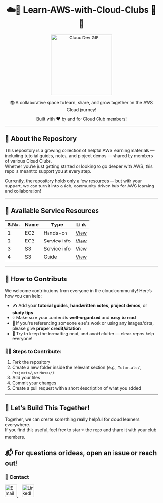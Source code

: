 <div align="center">

<h1>☁️🚀 Learn-AWS-with-Cloud-Clubs 🧠💡</h1>
<img src="https://media.giphy.com/media/WFZvB7VIXBgiz3oDXE/giphy.gif" width="200" alt="Cloud Dev GIF">
  
<p>📚 A collaborative space to learn, share, and grow together on the AWS Cloud journey!</p>
<p>Built with ❤️ by and for Cloud Club members!</p>

</div>

---

## 📘 About the Repository

This repository is a growing collection of helpful AWS learning materials — including tutorial guides, notes, and project demos — shared by members of various Cloud Clubs.  
Whether you’re just getting started or looking to go deeper with AWS, this repo is meant to support you at every step.  

Currently, the repository holds only a few resources — but with your support, we can turn it into a rich, community-driven hub for AWS learning and collaboration!

---

## 📂 Available Service Resources

| S.No. | Name                             | Type             | Link                                                                 |
|-------|----------------------------------|------------------|----------------------------------------------------------------------|
| 1     | EC2 | Hands-on   | [View](https://github.com/THE-S0HAM/Learn-AWS-with-Cloud-Clubs/tree/main/EC2/Hands-on)                       |
| 2     | EC2 | Service info   | [View](https://github.com/THE-S0HAM/Learn-AWS-with-Cloud-Clubs/tree/main/EC2)                       |
| 3     | S3 | Service info   | [View](https://github.com/THE-S0HAM/Learn-AWS-with-Cloud-Clubs/tree/main/S3)                       |
| 4     | S3 | Guide   | [View](https://github.com/THE-S0HAM/Learn-AWS-with-Cloud-Clubs/tree/main/S3/Guides)                       |

---

## 🤝 How to Contribute

We welcome contributions from everyone in the cloud community! Here’s how you can help:

- ✍️ Add your **tutorial guides**, **handwritten notes**, **project demos**, or **study tips**  
- 💡 Make sure your content is **well-organized** and **easy to read**
- 📄 If you're referencing someone else's work or using any images/data, please give **proper credit/citation**
- 🧹 Try to keep the formatting neat, and avoid clutter — clean repos help everyone!

### 🧑‍💻 Steps to Contribute:
1. Fork the repository  
2. Create a new folder inside the relevant section (e.g., `Tutorials/`, `Projects/`, or `Notes/`)  
3. Add your files  
4. Commit your changes  
5. Create a pull request with a short description of what you added

---

## 🌈 Let’s Build This Together!

Together, we can create something really helpful for cloud learners everywhere.  
If you find this useful, feel free to star ⭐ the repo and share it with your club members.

📬 For questions or ideas, open an issue or reach out!
---

### 📩 Contact

<a href="mailto:awscloudclubscoe@yahoo.com" target="_blank">
  <img src="https://img.icons8.com/color/48/000000/apple-mail.png" alt="Email" width="40"/>
</a>
&nbsp;&nbsp;
<a href="https://www.linkedin.com/in/soham--deshmukh" target="_blank">
  <img src="https://img.icons8.com/color/48/000000/linkedin.png" alt="LinkedIn" width="40"/>
</a>

</div>
